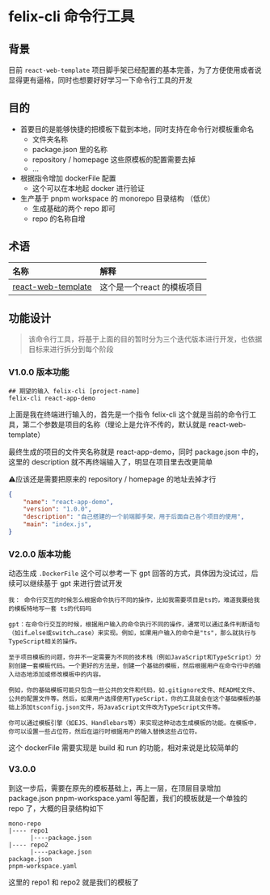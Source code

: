 # felix-cli 命令行工具

## 背景

目前 `react-web-template` 项目脚手架已经配置的基本完善，为了方便使用或者说显得更有逼格，同时也想要好好学习一下命令行工具的开发


## 目的

- 首要目的是能够快捷的把模板下载到本地，同时支持在命令行对模板重命名
  - 文件夹名称
  - package.json 里的名称
  - repository / homepage 这些原模板的配置需要去掉
  - ...
- 根据指令增加 dockerFile 配置
  - 这个可以在本地起 docker 进行验证
- 生产基于 pnpm workspace 的 monorepo 目录结构 （低优）
  - 生成基础的两个 repo 即可
  - repo 的名称自增

## 术语

|名称     |解释   |
|:--------|:-------|
|[react-web-template](https://github.com/Felix-Prince/React-Web-Template)| 这个是一个react 的模板项目 |


## 功能设计

> 该命令行工具，将基于上面的目的暂时分为三个迭代版本进行开发，也依据目标来进行拆分到每个阶段

### V1.0.0 版本功能

```base
## 期望的输入 felix-cli [project-name]
felix-cli react-app-demo
```
上面是我在终端进行输入的，首先是一个指令 felix-cli 这个就是当前的命令行工具，第二个参数是项目的名称（理论上是允许不传的，默认就是 react-web-template）

最终生成的项目的文件夹名称就是 react-app-demo，同时 package.json 中的，这里的 description 就不再终端输入了，明显在项目里去改更简单

⚠️应该还是需要把原来的 repository / homepage 的地址去掉才行

```json
{
	"name": "react-app-demo",
	"version": "1.0.0",
	"description": "自己搭建的一个前端脚手架，用于后面自己各个项目的使用",
	"main": "index.js",
}
```

### V2.0.0 版本功能

动态生成 `.DockerFile` 这个可以参考一下 gpt 回答的方式，具体因为没试过，后续可以继续基于 gpt 来进行尝试开发

```plain
我： 命令行交互的时候怎么根据命令执行不同的操作，比如我需要项目是ts的，难道我要给我的模板特地写一套 ts的代码吗

gpt：在命令行交互的时候，根据用户输入的命令执行不同的操作，通常可以通过条件判断语句（如if…else或switch…case）来实现。例如，如果用户输入的命令是"ts"，那么就执行与TypeScript相关的操作。

至于项目模板的问题，你并不一定需要为不同的技术栈（例如JavaScript和TypeScript）分别创建一套模板代码。一个更好的方法是，创建一个基础的模板，然后根据用户在命令行中的输入动态地添加或修改模板中的内容。

例如，你的基础模板可能只包含一些公共的文件和代码，如.gitignore文件、README文件、公共的配置文件等。然后，如果用户选择使用TypeScript，你的工具就会在这个基础模板的基础上添加tsconfig.json文件，将JavaScript文件改为TypeScript文件等。

你可以通过模板引擎（如EJS、Handlebars等）来实现这种动态生成模板的功能。在模板中，你可以设置一些占位符，然后在运行时根据用户的输入替换这些占位符。
```

这个 dockerFile 需要实现是 build 和 run 的功能，相对来说是比较简单的



### V3.0.0

到这一步后，需要在原先的模板基础上，再上一层，在顶层目录增加 package.json pnpm-workspace.yaml 等配置，我们的模板就是一个单独的 repo 了，大概的目录结构如下

```
mono-repo
|---- repo1
      |----package.json
|---- repo2
      |----package.json
package.json
pnpm-workspace.yaml
```

这里的 repo1 和 repo2 就是我们的模板了



























